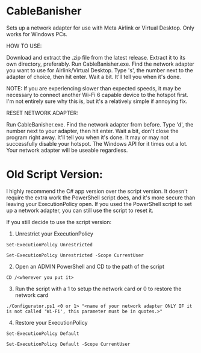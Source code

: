 # CableBanisher
Sets up a network adapter for use with Meta Airlink or Virtual Desktop.
Only works for Windows PCs.

HOW TO USE:

Download and extract the .zip file from the latest release. 
Extract it to its own directory, preferably.
Run CableBanisher.exe.
Find the network adapter you want to use for Airlink/Virtual Desktop.
Type 's', the number next to the adapter of choice, then hit enter.
Wait a bit. It'll tell you when it's done.

NOTE: If you are experiencing slower than expected speeds, it may be necessary to connect another Wi-Fi 6 capable device to the hotspot first. I'm not entirely sure why this is, but it's a relatively simple if annoying fix.

RESET NETWORK ADAPTER:

Run CableBanisher.exe.
Find the network adapter from before.
Type 'd', the number next to your adapter, then hit enter.
Wait a bit, don't close the program right away. It'll tell you when it's done.
It may or may not successfully disable your hotspot. The Windows API for it times out a lot. Your network adapter will be useable regardless.

# Old Script Version:

I highly recommend the C# app version over the script version. It doesn't require the extra work the PowerShell script does, and it's more secure than leaving your ExecutionPolicy open. If you used the PowerShell script to set up a network adapter, you can still use the script to reset it.

If you still decide to use the script version:

1) Unrestrict your ExecutionPolicy

```Set-ExecutionPolicy Unrestricted```

```Set-ExecutionPolicy Unrestricted -Scope CurrentUser```

2) Open an ADMIN PowerShell and CD to the path of the script

```CD /<wherever you put it>```

3) Run the script with a 1 to setup the network card or 0 to restore the network card

```./Configurator.ps1 <0 or 1> "<name of your network adapter ONLY IF it is not called 'Wi-Fi', this parameter must be in quotes.>"```

4) Restore your ExecutionPolicy

```Set-ExecutionPolicy Default```

```Set-ExecutionPolicy Default -Scope CurrentUser```

